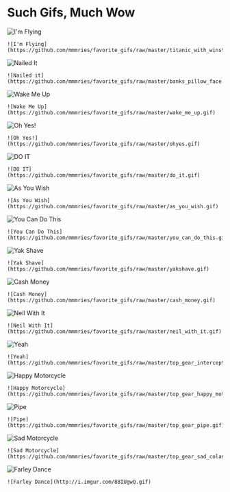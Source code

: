 # Such Gifs, Much Wow

![I'm Flying](https://github.com/mmmries/favorite_gifs/raw/master/titanic_with_winston.gif)
```
![I'm Flying](https://github.com/mmmries/favorite_gifs/raw/master/titanic_with_winston.gif)
```

![Nailed It](https://github.com/mmmries/favorite_gifs/raw/master/banks_pillow_face.gif)
```
![Nailed it](https://github.com/mmmries/favorite_gifs/raw/master/banks_pillow_face.gif)
```

![Wake Me Up](https://github.com/mmmries/favorite_gifs/raw/master/wake_me_up.gif)
```
![Wake Me Up](https://github.com/mmmries/favorite_gifs/raw/master/wake_me_up.gif)
```

![Oh Yes!](https://github.com/mmmries/favorite_gifs/raw/master/ohyes.gif)
```
![Oh Yes!](https://github.com/mmmries/favorite_gifs/raw/master/ohyes.gif)
```

![DO IT](https://github.com/mmmries/favorite_gifs/raw/master/do_it.gif)
```
![DO IT](https://github.com/mmmries/favorite_gifs/raw/master/do_it.gif)
```

![As You Wish](https://github.com/mmmries/favorite_gifs/raw/master/as_you_wish.gif)
```
![As You Wish](https://github.com/mmmries/favorite_gifs/raw/master/as_you_wish.gif)
```

![You Can Do This](https://github.com/mmmries/favorite_gifs/raw/master/you_can_do_this.gif)
```
![You Can Do This](https://github.com/mmmries/favorite_gifs/raw/master/you_can_do_this.gif)
```

![Yak Shave](https://github.com/mmmries/favorite_gifs/raw/master/yakshave.gif)
```
![Yak Shave](https://github.com/mmmries/favorite_gifs/raw/master/yakshave.gif)
```

![Cash Money](https://github.com/mmmries/favorite_gifs/raw/master/cash_money.gif)
```
![Cash Money](https://github.com/mmmries/favorite_gifs/raw/master/cash_money.gif)
```

![Neil With It](https://github.com/mmmries/favorite_gifs/raw/master/neil_with_it.gif)
```
![Neil With It](https://github.com/mmmries/favorite_gifs/raw/master/neil_with_it.gif)
```

![Yeah](https://github.com/mmmries/favorite_gifs/raw/master/top_gear_interceptors.gif)
```
![Yeah](https://github.com/mmmries/favorite_gifs/raw/master/top_gear_interceptors.gif)
```

![Happy Motorcycle](https://github.com/mmmries/favorite_gifs/raw/master/top_gear_happy_motorcycle.gif)
```
![Happy Motorcycle](https://github.com/mmmries/favorite_gifs/raw/master/top_gear_happy_motorcycle.gif)
```

![Pipe](https://github.com/mmmries/favorite_gifs/raw/master/top_gear_pipe.gif)
```
![Pipe](https://github.com/mmmries/favorite_gifs/raw/master/top_gear_pipe.gif)
```

![Sad Motorcycle](https://github.com/mmmries/favorite_gifs/raw/master/top_gear_sad_colander_rain.gif)
```
![Sad Motorcycle](https://github.com/mmmries/favorite_gifs/raw/master/top_gear_sad_colander_rain.gif)
```

![Farley Dance](http://i.imgur.com/88IUgwQ.gif)
```
![Farley Dance](http://i.imgur.com/88IUgwQ.gif)
```
